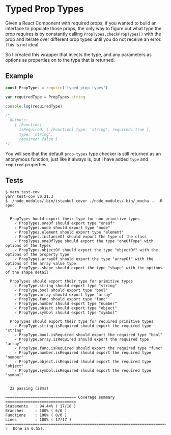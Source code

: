 # Typed Prop Types

Given a React Component with required props, if you wanted to build an interface to populate those props, the only way to figure out what type the prop requires is by constantly calling `PropTypes.checkPropTypes()` with the prop and iterate over different prop types until you do not receive an error. This is not ideal.

So I created this wrapper that injects the type, and any parameters as options as properties on to the type that is returned.

## Example

```js
const PropTypes = require('typed-prop-types')

var requiredType = PropTypes.string

console.log(requiredType)

/*
  Outputs:
    { [Function]
      isRequired: { [Function] type: 'string', required: true },
      type: 'string',
      required: false }
*/
```

You will see that the default `prop-types` type checker is still returned as an anonymous function, just like it always is, but I have added `type` and `required` properties.

## Tests

```text
$ yarn test-cov
yarn test-cov v0.21.3
$ ./node_modules/.bin/istanbul cover ./node_modules/.bin/_mocha -- -R spec


  PropTypes hould export their type for non primitive types
    ✓ PropTypes.oneOf should export type "oneOf"
    ✓ PropTypes.node should export type "node"
    ✓ PropTypes.element should export type "element"
    ✓ PropTypes.instanceOf should export the type of the class
    ✓ PropTypes.oneOfType should export the type "oneOfType" with options of the types
    ✓ PropTypes.objectOf should export the type "objectOf" with the options of the property type
    ✓ PropTypes.arrayOf should export the type "arrayOf" with the options of the array value type
    ✓ PropTypes.shape should export the type "shape" with the options of the shape detail

  PropTypes should export their type for primitive types
    ✓ PropType.string should export type "string"
    ✓ PropType.bool should export type "bool"
    ✓ PropType.array should export type "array"
    ✓ PropType.func should export type "func"
    ✓ PropType.number should export type "number"
    ✓ PropType.object should export type "object"
    ✓ PropType.symbol should export type "symbol"

  PropTypes should export their type for required primitive types
    ✓ PropType.string.isRequired should export the required type "string"
    ✓ PropType.bool.isRequired should export the required type "bool"
    ✓ PropType.array.isRequired should export the required type "array"
    ✓ PropType.func.isRequired should export the required type "func"
    ✓ PropType.number.isRequired should export the required type "number"
    ✓ PropType.object.isRequired should export the required type "object"
    ✓ PropType.symbol.isRequired should export the required type "symbol"


  22 passing (28ms)

=============================== Coverage summary ===============================
Statements   : 94.44% ( 17/18 )
Branches     : 100% ( 6/6 )
Functions    : 100% ( 0/0 )
Lines        : 100% ( 17/17 )
================================================================================
✨  Done in 0.55s.
```